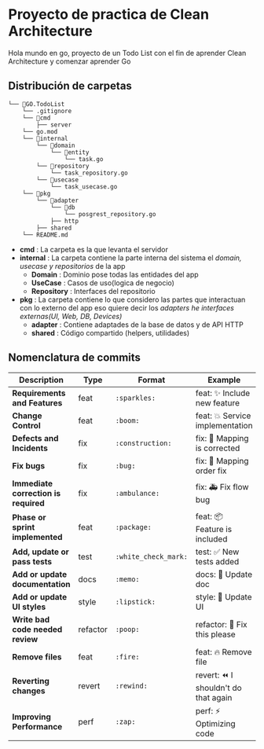 # Proyecto de practica de Clean Architecture

Hola mundo en go, proyecto de un Todo List con el fin de aprender Clean Architecture
y comenzar aprender Go

## Distribución de carpetas

```
└── 📁GO.TodoList
    └── .gitignore
    └── 📁cmd
        ├── server
    └── go.mod
    └── 📁internal
        └── 📁domain
            └── 📁entity
                └── task.go
        └── 📁repository
            └── task_repository.go
        └── 📁usecase
            └── task_usecase.go
    └── 📁pkg
        └── 📁adapter
            └── 📁db
                └── posgrest_repository.go
            ├── http
        ├── shared
    └── README.md
```
- **cmd** : La carpeta es la que levanta el servidor
- **internal** : La carpeta contiene la parte interna del sistema el *domain, usecase y repositorios* de la app
    - **Domain** : Dominio pose todas las entidades del app
    - **UseCase** : Casos de uso(logica de negocio)
    - **Repository** : Interfaces del repositorio
- **pkg** : La carpeta contiene lo que considero las partes que interactuan con lo externo del app eso quiere decir los *adapters he interfaces externas(UI, Web, DB, Devices)*
    - **adapter** : Contiene adaptades de la base de datos y de API HTTP
    - **shared** : Código compartido (helpers, utilidades)

## Nomenclatura de commits

| Description                          | Type     | Format | Example                                    |
|--------------------------------------|----------|--------|--------------------------------------------|
| **Requirements and Features**        | feat     | `:sparkles:`    | feat: :sparkles: Include new feature       |
| **Change Control**                   | feat     | `:boom:`        | feat: :boom: Service implementation        |
| **Defects and Incidents**            | fix      | `:construction:`| fix: :construction: Mapping is corrected   |
| **Fix bugs**                         | fix      | `:bug:`         | fix: :bug: Mapping order fix               |
| **Immediate correction is required** | fix      | `:ambulance:`   | fix: :ambulance: Fix flow bug              |
| **Phase or sprint implemented**      | feat     | `:package:`     | feat: :package: Feature is included        |
| **Add, update or pass tests**        | test     | `:white_check_mark:` | test: :white_check_mark: New tests added |
| **Add or update documentation**      | docs     | `:memo:`        | docs: :memo: Update doc                    |
| **Add or update UI styles**          | style    | `:lipstick:`    | style: :lipstick: Update UI                |
| **Write bad code needed review**     | refactor | `:poop:`        | refactor: :poop: Fix this please |
| **Remove files**                     | feat     | `:fire:`        | feat: :fire: Remove file                   |
| **Reverting changes**                | revert   | `:rewind:`      | revert: :rewind: I shouldn't do that again |
| **Improving Performance**            | perf     | `:zap:`         | perf: :zap: Optimizing code                |
